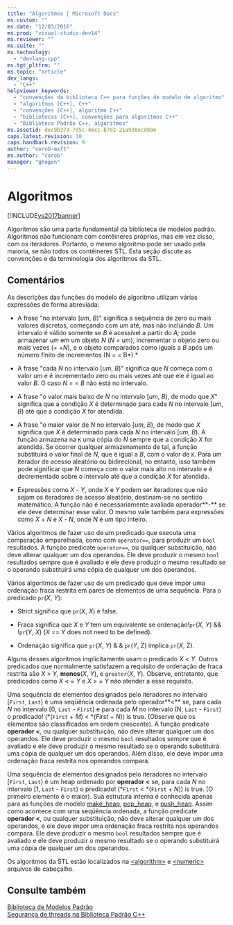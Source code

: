 ```yaml
---
title: "Algoritmos | Microsoft Docs"
ms.custom: ""
ms.date: "12/03/2016"
ms.prod: "visual-studio-dev14"
ms.reviewer: ""
ms.suite: ""
ms.technology: 
  - "devlang-cpp"
ms.tgt_pltfrm: ""
ms.topic: "article"
dev_langs: 
  - "C++"
helpviewer_keywords: 
  - "convenções da biblioteca C++ para funções de modelo de algoritmo"
  - "algoritmos [C++], C++"
  - "convenções [C++], algoritmo C++"
  - "bibliotecas [C++], convenções para algoritmos C++"
  - "Biblioteca Padrão C++, algoritmos"
ms.assetid: dec9b373-7d5c-46cc-b7d2-21a938ecd0a6
caps.latest.revision: 10
caps.handback.revision: 9
author: "corob-msft"
ms.author: "corob"
manager: "ghogen"
---
```

# Algoritmos
[!INCLUDE[vs2017banner](../assembler/inline/includes/vs2017banner.md)]

Algoritmos são uma parte fundamental da biblioteca de modelos padrão.  Algoritmos não funcionam com contêineres próprios, mas em vez disso, com os iteradores.  Portanto, o mesmo algoritmo pode ser usado pela maioria, se não todos os contêineres STL.  Esta seção discute as convenções e da terminologia dos algoritmos da STL.  
  
## Comentários  
 As descrições das funções do modelo de algoritmo utilizam várias expressões de forma abreviada:  
  
-   A frase "no intervalo \[*um*, *B*\)" significa a sequência de zero ou mais valores discretos, começando com *um* até, mas não incluindo *B*.  Um intervalo é válido somente se *B* é acessível a partir do *A;* pode armazenar *um* em um objeto *N* \(*N* \= *um*\), incrementar o objeto zero ou mais vezes \(\+ \+*N*\), e o objeto comparados como iguais a *B* após um número finito de incrementos \(N \= \= B*\).*  
  
-   A frase "cada *N* no intervalo \[*um*, *B*\)" significa que *N* começa com o valor *um* e é incrementado zero ou mais vezes até que ele é igual ao valor *B*.  O caso *N* \= \= *B* não está no intervalo.  
  
-   A frase "o valor mais baixo de *N* no intervalo \[*um*, *B*\), de modo que *X*" significa que a condição *X* é determinado para cada *N* no intervalo \[*um*, *B*\) até que a condição *X* for atendida.  
  
-   A frase "o maior valor de *N* no intervalo \[*um*, *B*\), de modo que *X* significa que *X* é determinado para cada *N* no intervalo \[*um*, *B*\).  A função armazena na `K` uma cópia do *N* sempre que a condição *X* for atendida.  Se ocorrer qualquer armazenamento de tal, a função substituirá o valor final de *N*, que é igual a *B*, com o valor de `K`.  Para um iterador de acesso aleatório ou bidirecional, no entanto, isso também pode significar que *N* começa com o valor mais alto no intervalo e é decrementado sobre o intervalo até que a condição *X* for atendida.  
  
-   Expressões como *X* \- *Y*, onde *X* e *Y* podem ser iteradores que não sejam os iteradores de acesso aleatório, destinam\-se no sentido matemático.  A função não é necessariamente avaliada operador**\-** se ele deve determinar esse valor.  O mesmo vale também para expressões como *X* \+ *N* e *X* \- *N*, onde *N* é um tipo inteiro.  
  
 Vários algoritmos de fazer uso de um predicado que executa uma comparação emparelhada, como com `operator==`, para produzir um `bool` resultados.  A função predicate `operator==`, ou qualquer substituição, não deve alterar qualquer um dos operandos.  Ele deve produzir o mesmo `bool` resultados sempre que é avaliado e ele deve produzir o mesmo resultado se o operando substituirá uma cópia de qualquer um dos operandos.  
  
 Vários algoritmos de fazer uso de um predicado que deve impor uma ordenação fraca restrita em pares de elementos de uma sequência.  Para o predicado `pr`\(*X*, *Y*\):  
  
-   Strict significa que `pr`\(*X*, *X*\) é false.  
  
-   Fraca significa que *X* e *Y* tem um equivalente se ordenação\!`pr`\(*X*, *Y*\) && \!`pr`\(*Y*, *X*\) \(*X* \=\= *Y* does not need to be defined\).  
  
-   Ordenação significa que `pr`\(*X*, *Y*\) & & `pr`\(*Y*, Z\) implica `pr`\(*X*, Z\).  
  
 Alguns desses algoritmos implicitamente usam o predicado *X* \< *Y*.  Outros predicados que normalmente satisfazem a requisito de ordenação de fraca restrita são *X* \> *Y*, **menos**\(*X*, *Y*\), e `greater`\(*X*, *Y*\).  Observe, entretanto, que predicados como *X* \< \= *Y* e *X* \> \= *Y* não atender a esse requisito.  
  
 Uma sequência de elementos designados pelo iteradores no intervalo \[`First`, `Last`\) é uma seqüência ordenada pelo operador**\<** se, para cada *N* no intervalo \[0, `Last` \- `First`\) e para cada *M* no intervalo \(N, `Last` \- `First`\) o predicado\! \(\*\(`First` \+ *M*\) \< \*\(*First* \+ *N*\)\) is true.  \(Observe que os elementos são classificados em ordem crescente\). A função predicate **operador \<**, ou qualquer substituição, não deve alterar qualquer um dos operandos.  Ele deve produzir o mesmo `bool` resultados sempre que é avaliado e ele deve produzir o mesmo resultado se o operando substituirá uma cópia de qualquer um dos operandos.  Além disso, ele deve impor uma ordenação fraca restrita nos operandos compara.  
  
 Uma sequência de elementos designados pelo iteradores no intervalo \[`First`, `Last`\) é um heap ordenado por **operador \<** se, para cada *N* no intervalo \[1, `Last` \- `First`\) o predicado\! \(\*`First` \< \*\(`First` \+ *N*\)\) is true.  \(O primeiro elemento é o maior\). Sua estrutura interna é conhecida apenas para as funções de modelo [make\_heap](../Topic/make_heap.md), [pop\_heap](../Topic/pop_heap.md), e [push\_heap](../Topic/push_heap.md).  Assim como acontece com uma seqüência ordenada, a função predicate **operador \<**, ou qualquer substituição, não deve alterar qualquer um dos operandos, e ele deve impor uma ordenação fraca restrita nos operandos compara.  Ele deve produzir o mesmo `bool` resultados sempre que é avaliado e ele deve produzir o mesmo resultado se o operando substituirá uma cópia de qualquer um dos operandos.  
  
 Os algoritmos da STL estão localizados na [\<algorithm\>](../standard-library/algorithm.md) e [\<numeric\>](../standard-library/numeric.md) arquivos de cabeçalho.  
  
## Consulte também  
 [Biblioteca de Modelos Padrão](../misc/standard-template-library.md)   
 [Segurança de threads na Biblioteca Padrão C\+\+](../standard-library/thread-safety-in-the-cpp-standard-library.md)